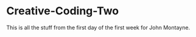 # Creative-Coding-Two

This is all the stuff from the first day of the first week for John Montayne.
